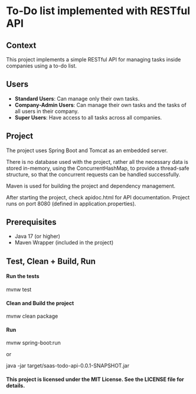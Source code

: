 # To-Do list implemented with RESTful API

## Context
This project implements a simple RESTful API for managing tasks inside companies using a to-do list.

## Users
- **Standard Users**: Can manage only their own tasks.
- **Company-Admin Users**: Can manage their own tasks and the tasks of all users in their company.
- **Super Users**: Have access to all tasks across all companies.

## Project
The project uses Spring Boot and Tomcat as an embedded server.

There is no database used with the project, rather all the necessary data is stored in-memory, using the ConcurrentHashMap, to provide a thread-safe structure, so that the concurrent requests can be handled successfully.

Maven is used for building the project and dependency management.

After starting the project, check apidoc.html for API documentation. Project runs on port 8080 (defined in application.properties).

## Prerequisites
- Java 17 (or higher)
- Maven Wrapper (included in the project)

## Test, Clean + Build, Run

#### Run the tests

mvnw test

#### Clean and Build the project

mvnw clean package

#### Run

mvnw spring-boot:run

or

java -jar target/saas-todo-api-0.0.1-SNAPSHOT.jar



#### This project is licensed under the MIT License. See the LICENSE file for details.